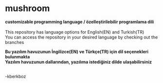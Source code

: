 # mushroom
<strong>customizable programming language / özelleştirilebilir programlama dili</strong>
<br>
<br>
This repository has language options for English(EN) and Turkish(TR)<br>
You can access the repository in your desired language by checking out the branches

<b>Bu yazılım havuzunun İngilizce(EN) ve Türkçe(TR) için dil seçenekleri bulunmakta<br>
Yazılım havuzunun dallarından, yazılıma istediğiniz dilde ulaşabilirsiniz
</b><br>
<br>

-kberkboz
